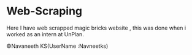# Web-Scraping
Here I have web scrapped magic bricks website , this was done when i worked as an intern at UnPlan.

©Navaneeth KS(UserName :Navneetks)
